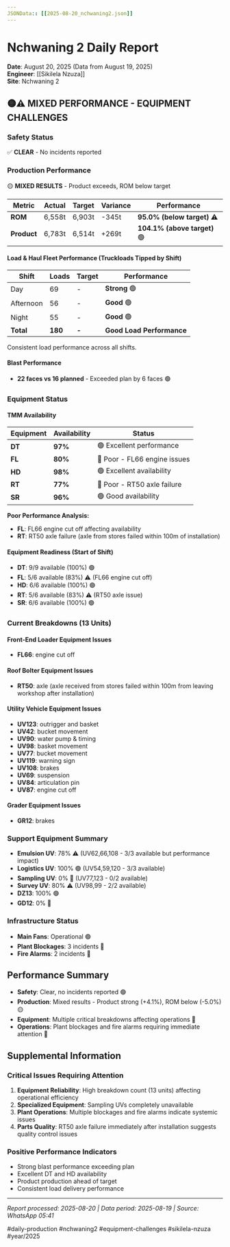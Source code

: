 ```yaml
---
JSONData:: [[2025-08-20_nchwaning2.json]]
---
```


# Nchwaning 2 Daily Report
**Date**: August 20, 2025 (Data from August 19, 2025)  
**Engineer**: [[Sikilela Nzuza]]  
**Site**: Nchwaning 2  

## 🟡⚠️ MIXED PERFORMANCE - EQUIPMENT CHALLENGES

### Safety Status
✅ **CLEAR** - No incidents reported

### Production Performance
🟡 **MIXED RESULTS** - Product exceeds, ROM below target

| Metric      | Actual | Target | Variance | Performance                  |
| ----------- | ------ | ------ | -------- | ---------------------------- |
| **ROM**     | 6,558t | 6,903t | -345t    | **95.0% (below target)** ⚠️  |
| **Product** | 6,783t | 6,514t | +269t    | **104.1% (above target)** 🟢 |

#### Load & Haul Fleet Performance (Truckloads Tipped by Shift)
| Shift | Loads | Target | Performance |
|-------|-------|--------|-------------|
| Day | 69 | - | **Strong** 🟢 |
| Afternoon | 56 | - | **Good** 🟢 |
| Night | 55 | - | **Good** 🟢 |
| **Total** | **180** | **-** | **Good Load Performance** |

Consistent load performance across all shifts.

#### Blast Performance
- **22 faces vs 16 planned** - Exceeded plan by 6 faces 🟢

### Equipment Status

#### TMM Availability
| Equipment | Availability | Status |
|-----------|-------------|---------|
| **DT** | **97%** | 🟢 Excellent performance |
| **FL** | **80%** | 🔴 Poor - FL66 engine issues |
| **HD** | **98%** | 🟢 Excellent availability |
| **RT** | **77%** | 🔴 Poor - RT50 axle failure |
| **SR** | **96%** | 🟢 Good availability |

**Poor Performance Analysis:**
- **FL**: FL66 engine cut off affecting availability
- **RT**: RT50 axle failure (axle from stores failed within 100m of installation)

#### Equipment Readiness (Start of Shift)
- **DT**: 9/9 available (100%) 🟢
- **FL**: 5/6 available (83%) ⚠️ (FL66 engine cut off)
- **HD**: 6/6 available (100%) 🟢
- **RT**: 5/6 available (83%) ⚠️ (RT50 axle issue)
- **SR**: 6/6 available (100%) 🟢

### Current Breakdowns (13 Units)

#### Front-End Loader Equipment Issues
- **FL66**: engine cut off

#### Roof Bolter Equipment Issues
- **RT50**: axle (axle received from stores failed within 100m from leaving workshop after installation)

#### Utility Vehicle Equipment Issues
- **UV123**: outrigger and basket
- **UV42**: bucket movement
- **UV90**: water pump & timing
- **UV98**: basket movement
- **UV77**: bucket movement
- **UV119**: warning sign
- **UV108**: brakes
- **UV69**: suspension
- **UV84**: articulation pin
- **UV87**: engine cut off

#### Grader Equipment Issues
- **GR12**: brakes

### Support Equipment Summary
- **Emulsion UV**: 78% ⚠️ (UV62,66,108 - 3/3 available but performance impact)
- **Logistics UV**: 100% 🟢 (UV54,59,120 - 3/3 available)
- **Sampling UV**: 0% 🔴 (UV77,123 - 0/2 available)
- **Survey UV**: 80% ⚠️ (UV98,99 - 2/2 available)
- **DZ13**: 100% 🟢
- **GD12**: 0% 🔴

### Infrastructure Status
- **Main Fans**: Operational 🟢
- **Plant Blockages**: 3 incidents 🔴
- **Fire Alarms**: 2 incidents 🔴

## Performance Summary
- **Safety**: Clear, no incidents reported 🟢
- **Production**: Mixed results - Product strong (+4.1%), ROM below (-5.0%) 🟡
- **Equipment**: Multiple critical breakdowns affecting operations 🔴
- **Operations**: Plant blockages and fire alarms requiring immediate attention 🔴

## Supplemental Information

### Critical Issues Requiring Attention
1. **Equipment Reliability**: High breakdown count (13 units) affecting operational efficiency
2. **Specialized Equipment**: Sampling UVs completely unavailable
3. **Plant Operations**: Multiple blockages and fire alarms indicate systemic issues
4. **Parts Quality**: RT50 axle failure immediately after installation suggests quality control issues

### Positive Performance Indicators
- Strong blast performance exceeding plan
- Excellent DT and HD availability
- Product production ahead of target
- Consistent load delivery performance

---
*Report processed: 2025-08-20 | Data period: 2025-08-19 | Source: WhatsApp 05:41*

#daily-production #nchwaning2 #equipment-challenges #sikilela-nzuza #year/2025